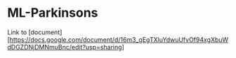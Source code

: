 # ML-Parkinsons

Link to [document][https://docs.google.com/document/d/16m3_gEgTXluYdwuUfvOf94xgXbuWdDGZDNjDMNmuBnc/edit?usp=sharing]
